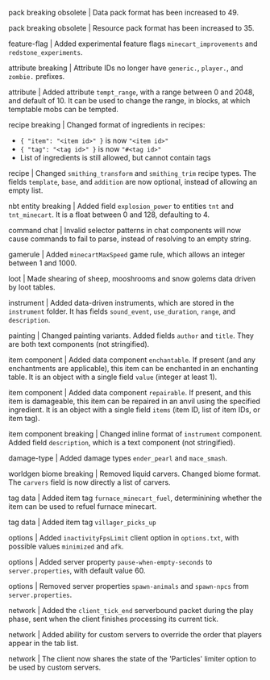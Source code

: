 pack breaking obsolete | Data pack format has been increased to 49.

pack breaking obsolete | Resource pack format has been increased to 35.

feature-flag | Added experimental feature flags `minecart_improvements` and `redstone_experiments`.

attribute breaking | Attribute IDs no longer have `generic.`, `player.`, and `zombie.` prefixes.

attribute | Added attribute `tempt_range`, with a range between 0 and 2048, and default of 10. It can be used to change the range, in blocks, at which temptable mobs can be tempted.

recipe breaking | Changed format of ingredients in recipes:
* `{ "item": "<item id>" }` is now `"<item id>"`
* `{ "tag": "<tag id>" }` is now `"#<tag id>"`
* List of ingredients is still allowed, but cannot contain tags

recipe | Changed `smithing_transform` and `smithing_trim` recipe types. The fields `template`, `base`, and `addition` are now optional, instead of allowing an empty list.

nbt entity breaking | Added field `explosion_power` to entities `tnt` and `tnt_minecart`. It is a float between 0 and 128, defaulting to 4.

command chat | Invalid selector patterns in chat components will now cause commands to fail to parse, instead of resolving to an empty string.

gamerule | Added `minecartMaxSpeed` game rule, which allows an integer between 1 and 1000.

loot | Made shearing of sheep, mooshrooms and snow golems data driven by loot tables.

instrument | Added data-driven instruments, which are stored in the `instrument` folder. It has fields `sound_event`, `use_duration`, `range`, and `description`.

painting | Changed painting variants. Added fields `author` and `title`. They are both text components (not stringified).

item component | Added data component `enchantable`. If present (and any enchantments are applicable), this item can be enchanted in an enchanting table. It is an object with a single field `value` (integer at least 1).

item component | Added data component `repairable`. If present, and this item is damageable, this item can be repaired in an anvil using the specified ingredient. It is an object with a single field `items` (item ID, list of item IDs, or item tag).

item component breaking | Changed inline format of `instrument` component. Added field `description`, which is a text component (not stringified).

damage-type | Added damage types `ender_pearl` and `mace_smash`.

worldgen biome breaking | Removed liquid carvers. Changed biome format. The `carvers` field is now directly a list of carvers.

tag data | Added item tag `furnace_minecart_fuel`, determinining whether the item can be used to refuel furnace minecart.

tag data | Added item tag `villager_picks_up`

options | Added `inactivityFpsLimit` client option in `options.txt`, with possible values `minimized` and `afk`.

options | Added server property `pause-when-empty-seconds` to `server.properties`, with default value 60.

options | Removed server properties `spawn-animals` and `spawn-npcs` from `server.properties`.

network | Added the `client_tick_end` serverbound packet during the play phase, sent when the client finishes processing its current tick.

network | Added ability for custom servers to override the order that players appear in the tab list.

network | The client now shares the state of the 'Particles' limiter option to be used by custom servers.
